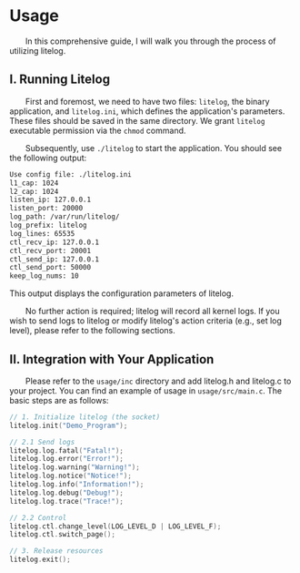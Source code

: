 # Usage

&emsp;&emsp;In this comprehensive guide, I will walk you through the process of utilizing litelog.

## I. Running Litelog

&emsp;&emsp;First and foremost, we need to have two files: `litelog`, the binary application, and `litelog.ini`, which defines the application's parameters. These files should be saved in the same directory. We grant `litelog` executable permission via the `chmod` command.

&emsp;&emsp;Subsequently, use `./litelog` to start the application. You should see the following output:

```sh
Use config file: ./litelog.ini
l1_cap: 1024
l2_cap: 1024
listen_ip: 127.0.0.1
listen_port: 20000
log_path: /var/run/litelog/
log_prefix: litelog
log_lines: 65535
ctl_recv_ip: 127.0.0.1
ctl_recv_port: 20001
ctl_send_ip: 127.0.0.1
ctl_send_port: 50000
keep_log_nums: 10
```

This output displays the configuration parameters of litelog.

&emsp;&emsp;No further action is required; litelog will record all kernel logs. If you wish to send logs to litelog or modify litelog's action criteria (e.g., set log level), please refer to the following sections.

## II. Integration with Your Application

&emsp;&emsp;Please refer to the `usage/inc` directory and add litelog.h and litelog.c to your project. You can find an example of usage in `usage/src/main.c`. The basic steps are as follows:

```c
// 1. Initialize litelog (the socket)
litelog.init("Demo_Program");

// 2.1 Send logs
litelog.log.fatal("Fatal!");
litelog.log.error("Error!");
litelog.log.warning("Warning!");
litelog.log.notice("Notice!");
litelog.log.info("Information!");
litelog.log.debug("Debug!");
litelog.log.trace("Trace!");

// 2.2 Control 
litelog.ctl.change_level(LOG_LEVEL_D | LOG_LEVEL_F);
litelog.ctl.switch_page();

// 3. Release resources
litelog.exit();
```